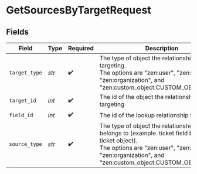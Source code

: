 # GetSourcesByTargetRequest


## Fields

| Field                                                                                                                                                                                                             | Type                                                                                                                                                                                                              | Required                                                                                                                                                                                                          | Description                                                                                                                                                                                                       | Example                                                                                                                                                                                                           |
| ----------------------------------------------------------------------------------------------------------------------------------------------------------------------------------------------------------------- | ----------------------------------------------------------------------------------------------------------------------------------------------------------------------------------------------------------------- | ----------------------------------------------------------------------------------------------------------------------------------------------------------------------------------------------------------------- | ----------------------------------------------------------------------------------------------------------------------------------------------------------------------------------------------------------------- | ----------------------------------------------------------------------------------------------------------------------------------------------------------------------------------------------------------------- |
| `target_type`                                                                                                                                                                                                     | *str*                                                                                                                                                                                                             | :heavy_check_mark:                                                                                                                                                                                                | The type of object the relationship field is targeting.<br/>The options are "zen:user", "zen:ticket", "zen:organization", and "zen:custom_object:CUSTOM_OBJECT_KEY"<br/>                                          | zen:custom_object:apartment                                                                                                                                                                                       |
| `target_id`                                                                                                                                                                                                       | *int*                                                                                                                                                                                                             | :heavy_check_mark:                                                                                                                                                                                                | The id of the object the relationship field is targeting<br/>                                                                                                                                                     | 1234                                                                                                                                                                                                              |
| `field_id`                                                                                                                                                                                                        | *int*                                                                                                                                                                                                             | :heavy_check_mark:                                                                                                                                                                                                | The id of the lookup relationship field<br/>                                                                                                                                                                      | 1234                                                                                                                                                                                                              |
| `source_type`                                                                                                                                                                                                     | *str*                                                                                                                                                                                                             | :heavy_check_mark:                                                                                                                                                                                                | The type of object the relationship field belongs to (example. ticket field belongs to a ticket object).<br/>The options are "zen:user", "zen:ticket", "zen:organization", and "zen:custom_object:CUSTOM_OBJECT_KEY"<br/> | zen:custom_object:apartment                                                                                                                                                                                       |